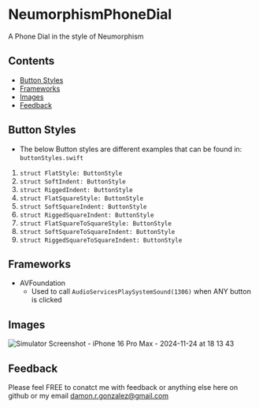 # NeumorphismPhoneDial

A Phone Dial in the style of Neumorphism

## Contents

- [Button Styles](https://github.com/janzomon/NeumorphismPhoneDial#button-styles)
- [Frameworks](https://github.com/janzomon/NeumorphismPhoneDial#frameworks)
- [Images](https://github.com/janzomon/NeumorphismPhoneDial#images)
- [Feedback](https://github.com/janzomon/NeumorphismPhoneDial#feedback)


## Button Styles

-  The below Button styles are different examples that can be found in: `buttonStyles.swift`
1.  `struct FlatStyle: ButtonStyle` 
2.  `struct SoftIndent: ButtonStyle`
3.  `struct RiggedIndent: ButtonStyle`
4.  `struct FlatSquareStyle: ButtonStyle`
5.  `struct SoftSquareIndent: ButtonStyle`
6.  `struct RiggedSquareIndent: ButtonStyle`
7.  `struct FlatSquareToSquareStyle: ButtonStyle`
8.  `struct SoftSquareToSquareIndent: ButtonStyle`
9.  `struct RiggedSquareToSquareIndent: ButtonStyle`

## Frameworks

- AVFoundation
  - Used to call `AudioServicesPlaySystemSound(1306)` when ANY button is clicked


## Images
![Simulator Screenshot - iPhone 16 Pro Max - 2024-11-24 at 18 13 43](https://github.com/user-attachments/assets/127e97f8-3aa6-4996-8ea2-d46369b60363)


## Feedback

Please feel FREE to conatct me with feedback or anything else here on github or my email [damon.r.gonzalez@gmail.com](mailto:damon.r.gonzalez@gmail.com)

